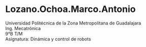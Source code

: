 # Lozano.Ochoa.Marco.Antonio
Universidad Politécnica de la Zona Metropolitana de Guadalajara \
Ing. Mecatrónica \
9°B T/M \
Asignatura: Dinámica y control de robots
